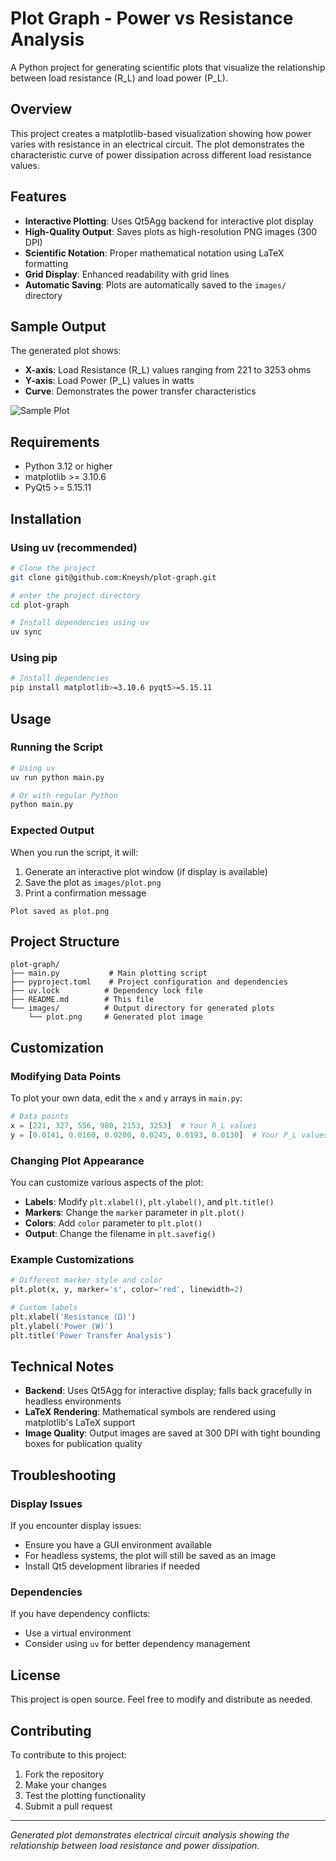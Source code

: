 # Plot Graph - Power vs Resistance Analysis

A Python project for generating scientific plots that visualize the relationship between load resistance (R_L) and load power (P_L).

## Overview

This project creates a matplotlib-based visualization showing how power varies with resistance in an electrical circuit. The plot demonstrates the characteristic curve of power dissipation across different load resistance values.

## Features

- **Interactive Plotting**: Uses Qt5Agg backend for interactive plot display
- **High-Quality Output**: Saves plots as high-resolution PNG images (300 DPI)
- **Scientific Notation**: Proper mathematical notation using LaTeX formatting
- **Grid Display**: Enhanced readability with grid lines
- **Automatic Saving**: Plots are automatically saved to the `images/` directory

## Sample Output

The generated plot shows:

- **X-axis**: Load Resistance (R_L) values ranging from 221 to 3253 ohms
- **Y-axis**: Load Power (P_L) values in watts
- **Curve**: Demonstrates the power transfer characteristics

![Sample Plot](images/plot.png)

## Requirements

- Python 3.12 or higher
- matplotlib >= 3.10.6
- PyQt5 >= 5.15.11

## Installation

### Using uv (recommended)

```bash
# Clone the project
git clone git@github.com:Kneysh/plot-graph.git

# enter the project directory
cd plot-graph

# Install dependencies using uv
uv sync
```

### Using pip

```bash
# Install dependencies
pip install matplotlib>=3.10.6 pyqt5>=5.15.11
```

## Usage

### Running the Script

```bash
# Using uv
uv run python main.py

# Or with regular Python
python main.py
```

### Expected Output

When you run the script, it will:

1. Generate an interactive plot window (if display is available)
2. Save the plot as `images/plot.png`
3. Print a confirmation message

```
Plot saved as plot.png
```

## Project Structure

```
plot-graph/
├── main.py           # Main plotting script
├── pyproject.toml    # Project configuration and dependencies
├── uv.lock          # Dependency lock file
├── README.md        # This file
└── images/          # Output directory for generated plots
    └── plot.png     # Generated plot image
```

## Customization

### Modifying Data Points

To plot your own data, edit the `x` and `y` arrays in `main.py`:

```python
# Data points
x = [221, 327, 556, 980, 2153, 3253]  # Your R_L values
y = [0.0141, 0.0160, 0.0200, 0.0245, 0.0193, 0.0130]  # Your P_L values
```

### Changing Plot Appearance

You can customize various aspects of the plot:

- **Labels**: Modify `plt.xlabel()`, `plt.ylabel()`, and `plt.title()`
- **Markers**: Change the `marker` parameter in `plt.plot()`
- **Colors**: Add `color` parameter to `plt.plot()`
- **Output**: Change the filename in `plt.savefig()`

### Example Customizations

```python
# Different marker style and color
plt.plot(x, y, marker='s', color='red', linewidth=2)

# Custom labels
plt.xlabel('Resistance (Ω)')
plt.ylabel('Power (W)')
plt.title('Power Transfer Analysis')
```

## Technical Notes

- **Backend**: Uses Qt5Agg for interactive display; falls back gracefully in headless environments
- **LaTeX Rendering**: Mathematical symbols are rendered using matplotlib's LaTeX support
- **Image Quality**: Output images are saved at 300 DPI with tight bounding boxes for publication quality

## Troubleshooting

### Display Issues

If you encounter display issues:

- Ensure you have a GUI environment available
- For headless systems, the plot will still be saved as an image
- Install Qt5 development libraries if needed

### Dependencies

If you have dependency conflicts:

- Use a virtual environment
- Consider using `uv` for better dependency management

## License

This project is open source. Feel free to modify and distribute as needed.

## Contributing

To contribute to this project:

1. Fork the repository
2. Make your changes
3. Test the plotting functionality
4. Submit a pull request

---

_Generated plot demonstrates electrical circuit analysis showing the relationship between load resistance and power dissipation._
